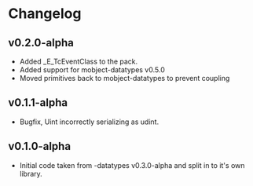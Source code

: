 # Changelog

## v0.2.0-alpha

- Added \_E_TcEventClass to the pack.
- Added support for mobject-datatypes v0.5.0
- Moved primitives back to mobject-datatypes to prevent coupling

## v0.1.1-alpha

- Bugfix, Uint incorrectly serializing as udint.

## v0.1.0-alpha

- Initial code taken from -datatypes v0.3.0-alpha and split in to it's own library.
